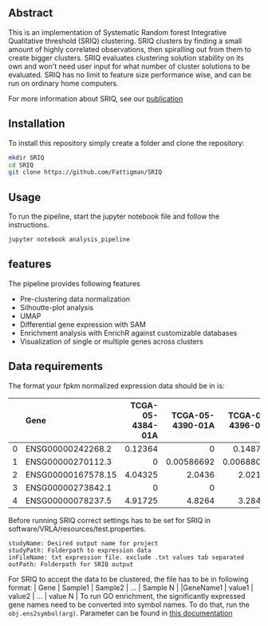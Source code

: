 ## Abstract
This is an implementation of Systematic Random forest Integrative Qualitative threshold (SRIQ) clustering.
SRIQ clusters by finding a small amount of highly correlated observations, then spiralling out from them to create bigger clusters.
SRIQ evaluates clustering solution stability on its own and won't need user input for what number of cluster solutions to be evaluated.
SRIQ has no limit to feature size performance wise, and can be run on ordinary home computers.

For more information about SRIQ, see our [publication](https://www.youtube.com/watch?v=dQw4w9WgXcQ)

## Installation

To install this repository simply create a folder and clone the repository:
```bash
mkdir SRIQ
cd SRIQ
git clone https://github.com/Fattigman/SRIQ
```
## Usage

To run the pipeline, start the jupyter notebook file and follow the instructions.

```python
jupyter notebook analysis_pipeline
```

## features

The pipeline provides following features 

* Pre-clustering data normalization
* Silhoutte-plot analysis
* UMAP
* Differential gene expression with SAM
* Enrichment analysis with EnrichR against customizable databases
* Visualization of single or multiple genes across clusters

## Data requirements

The format your fpkm normalized expression data should be in is:

|    | Gene               |   TCGA-05-4384-01A |   TCGA-05-4390-01A |   TCGA-05-4396-01A |   TCGA-05-4405-01A |   TCGA-05-4410-01A |
|---:|:-------------------|-------------------:|-------------------:|-------------------:|-------------------:|-------------------:|
|  0 | ENSG00000242268.2  |            0.12364 |         0          |         0.148773   |         0          |            0       |
|  1 | ENSG00000270112.3  |            0       |         0.00586692 |         0.00688089 |         0.00639122 |            0       |
|  2 | ENSG00000167578.15 |            4.04325 |         2.0436     |         2.02117    |         3.11505    |            5.08969 |
|  3 | ENSG00000273842.1  |            0       |         0          |         0          |         0          |            0       |
|  4 | ENSG00000078237.5  |            4.91725 |         4.8264     |         3.28451    |         4.13261    |            4.65857 |


Before running SRIQ correct settings has to be set for SRIQ in software/VRLA/resources/test.properties.

```
studyName: Desired output name for project
studyPath: Folderpath to expression data
inFileName: txt expression file. exclude .txt values tab separated
outPath: Folderpath for SRIQ output
```
For SRIQ to accept the data to be clustered, the file has to be in following format:
| Gene | Sample1 | Sample2 | ... | Sample N |
|GeneName1 | value1 | value2 | ... | value N |
To run GO enrichment, the significantly expressed gene names need to be converted into symbol names.
To do that, run the `obj.ens2symbol(arg)`. Parameter can be found in [this documentation](https://docs.mygene.info/en/latest/doc/query_service.html)
